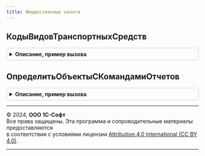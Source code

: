 ```yaml
---
title: Имущественные налоги
---
```



## КодыВидовТранспортныхСредств
<details style="margin: 1em 0; padding: 0.5em; border: 1px solid #ccc; border-radius: 6px;">

<summary style="font-weight: bold; cursor: pointer;">Описание, пример вызова</summary>

```bsl

// Коды видов транспортных средств.
//
// Параметры:
//  Дата - Дата - Дата
//
// Возвращаемое значение:
//  Соответствие из КлючИЗначение - Коды видов транспортных средств:
//		* Ключ - Строка - код ТС
//		* Значение - Структура - Содержит:
//			** Наименование - Строка -
//			** КодЕдиницыИзмерения - Строка -
Функция КодыВидовТранспортныхСредств(Дата) Экспорт
```

Пример вызова
```bsl
Результат = ИмущественныеНалоги.КодыВидовТранспортныхСредств(Дата) 
```
</details>

## ОпределитьОбъектыСКомандамиОтчетов
<details style="margin: 1em 0; padding: 0.5em; border: 1px solid #ccc; border-radius: 6px;">

<summary style="font-weight: bold; cursor: pointer;">Описание, пример вызова</summary>

```bsl

// Определяет объекты конфигурации, в модулях менеджеров которых предусмотрена процедура ДобавитьКомандыОтчетов,
// описывающая команды открытия контекстных отчетов.
// Синтаксис процедуры ДобавитьКомандыОтчетов см. в документации.
//
// Параметры:
//   Объекты - Массив из ОбъектМетаданных - объекты метаданных с командами отчетов.
Процедура ОпределитьОбъектыСКомандамиОтчетов(Объекты) Экспорт
```

Пример вызова
```bsl
ИмущественныеНалоги.ОпределитьОбъектыСКомандамиОтчетов(Объекты) 
```
</details>

---

© 2024, **ООО 1С-Софт**  
Все права защищены. Эта программа и сопроводительные материалы предоставляются  
в соответствии с условиями лицензии [Attribution 4.0 International (CC BY 4.0)](https://creativecommons.org/licenses/by/4.0/legalcode).

---
